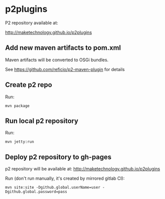 # p2plugins

P2 repository available at:

http://maketechnology.github.io/p2plugins

## Add new maven artifacts to pom.xml

Maven artifacts will be converted to OSGi bundles.

See https://github.com/reficio/p2-maven-plugin for details

## Create p2 repo

Run:
```
mvn package
```

## Run local p2 repository

Run:
```
mvn jetty:run
```

## Deploy p2 repository to gh-pages

p2 repository will be available at:
http://maketechnology.github.io/p2plugins

Run (don't run manually, it's created by mirrored gitlab CI):
```
mvn site:site -Dgithub.global.userName=user -Dgithub.global.password=pass
```

